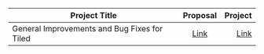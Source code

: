 | Project Title      |  Proposal          | Project  |
| ------------- |:-------------:| -----:|
|General Improvements and Bug Fixes for Tiled| [Link](https://docs.google.com/document/d/1Xkqn64VydIIK0J9WuLwGcUqbC0xY7Fs-KpXgF8lMwz4/edit#heading=h.gkanuge9fmka) | [Link](https://summerofcode.withgoogle.com/archive/2017/projects/5103365772017664/) |
